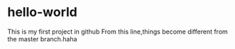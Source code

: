 # hello-world
This is my first project in github
From this line,things become different from the master branch.haha
